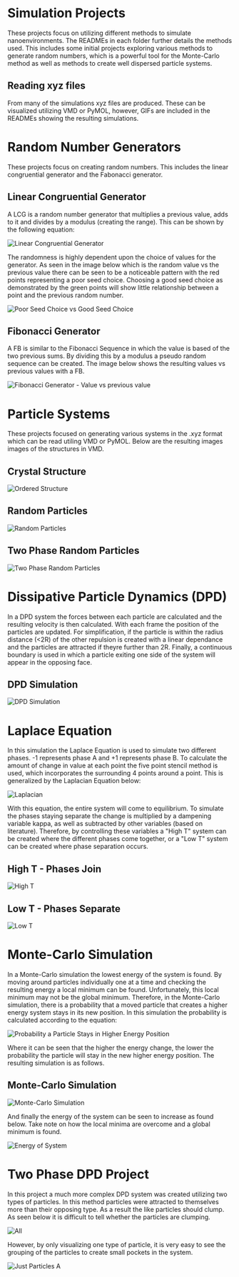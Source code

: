 # Simulation Projects
These projects focus on utilizing different methods to simulate nanoenvironments. The READMEs in each folder further details the methods used. This includes some initial projects exploring various methods to generate random numbers, which is a powerful tool for the Monte-Carlo method as well as methods to create well dispersed particle systems. 

## Reading xyz files
From many of the simulations xyz files are produced. These can be visualized utilizing VMD or PyMOL, however, GIFs are included in the READMEs showing the resulting simulations.

# Random Number Generators
These projects focus on creating random numbers. This includes the linear congruential generator and the Fabonacci generator. 

## Linear Congruential Generator
A LCG is a random number generator that multiplies a previous value, adds to it and divides by a modulus (creating the range). This can be shown by the following equation:

![Linear Congruential Generator](https://wikimedia.org/api/rest_v1/media/math/render/svg/70a1708a4432a26fa32571271104f9caabdefc1c)

The randomness is highly dependent upon the choice of values for the generator. As seen in the image below which is the random value vs the previous value there can be seen to be a noticeable pattern with the red points representing a poor seed choice. Choosing a good seed choice as demonstrated by the green points will show little relationship between a point and the previous random number.

![Poor Seed Choice vs Good Seed Choice](https://github.com/CraigLangford/Simulation-Projects/blob/master/1%20-%20Random%20Number%20Generators/LCG%20Seed%20Comparison.png)

## Fibonacci Generator
A FB is similar to the Fibonacci Sequence in which the value is based of the two previous sums. By dividing this by a modulus a pseudo random sequence can be created. The image below shows the resulting values vs previous values with a FB.

![Fibonacci Generator - Value vs previous value](https://github.com/CraigLangford/Simulation-Projects/blob/master/1%20-%20Random%20Number%20Generators/Fibonacci%20Generator.png)


# Particle Systems
These projects focused on generating various systems in the .xyz format which can be read utiling VMD or PyMOL. Below are the resulting images images of the structures in VMD.

## Crystal Structure
![Ordered Structure](https://github.com/CraigLangford/Simulation-Projects/blob/master/2%20-%20Particle%20Systems/crystal_structure.bmp)

## Random Particles
![Random Particles](https://github.com/CraigLangford/Simulation-Projects/blob/master/2%20-%20Particle%20Systems/ramdom_particles.bmp)

## Two Phase Random Particles
![Two Phase Random Particles](https://github.com/CraigLangford/Simulation-Projects/blob/master/2%20-%20Particle%20Systems/dual_ramdom_particles.bmp)


# Dissipative Particle Dynamics (DPD)
In a DPD system the forces between each particle are calculated and the resulting velocity is then calculated. With each frame the position of the particles are updated. For simplification, if the particle is within the radius distance (<2R) of the other repulsion is created with a linear dependance and the particles are attracted if theyre further than 2R. Finally, a continuous boundary is used in which a particle exiting one side of the system will appear in the opposing face.

## DPD Simulation
![DPD Simulation](https://github.com/CraigLangford/Simulation-Projects/blob/master/3-%20DPD%20Simulation/Simulation.gif)

# Laplace Equation
In this simulation the Laplace Equation is used to simulate two different phases. -1 represents phase A and +1 represents phase B. To calculate the amount of change in value at each point the five point stencil method is used, which incorporates the surrounding 4 points around a point. This is generalized by the Laplacian Equation below:

![Laplacian](https://wikimedia.org/api/rest_v1/media/math/render/svg/def5402aecaf6e3e613d9a879945cc851f3db3c2)

With this equation, the entire system will come to equilibrium. To simulate the phases staying separate the change is multiplied by a dampening variable kappa, as well as subtracted by other variables (based on literature). Therefore, by controlling these variables a "High T" system can be created where the different phases come together, or a "Low T" system can be created where phase separation occurs.

## High T - Phases Join
![High T](https://github.com/CraigLangford/Simulation-Projects/blob/master/4%20-%20Laplace/Phases%20Joining.gif)

## Low T - Phases Separate
![Low T](https://github.com/CraigLangford/Simulation-Projects/blob/master/4%20-%20Laplace/Phases%20Separating.gif)


# Monte-Carlo Simulation
In a Monte-Carlo simulation the lowest energy of the system is found. By moving around particles individually one at a time and checking the resulting energy a local minimum can be found. Unfortunately, this local minimum may not be the global minimum. Therefore, in the Monte-Carlo simulation, there is a probability that a moved particle that creates a higher energy system stays in its new position. In this simulation the probability is calculated according to the equation:

![Probability a Particle Stays in Higher Energy Position](https://github.com/CraigLangford/Simulation-Projects/blob/master/5%20-%20Monte%20Carlo%20Simulation/Probability.png)

Where it can be seen that the higher the energy change, the lower the probability the particle will stay in the new higher energy position. The resulting simulation is as follows.

## Monte-Carlo Simulation
![Monte-Carlo Simulation](https://github.com/CraigLangford/Simulation-Projects/blob/master/5%20-%20Monte%20Carlo%20Simulation/Monte-Carlo%20Simulation.gif)

And finally the energy of the system can be seen to increase as found below. Take note on how the local minima are overcome and a global minimum is found.

![Energy of System](https://github.com/CraigLangford/Simulation-Projects/blob/master/5%20-%20Monte%20Carlo%20Simulation/Energ%20vs%20Time.png)


# Two Phase DPD Project
In this project a much more complex DPD system was created utilizing two types of particles. In this method particles were attracted to themselves more than their opposing type. As a result the like particles should clump. As seen below it is difficult to tell whether the particles are clumping.

![All](https://github.com/CraigLangford/Simulation-Projects/blob/master/6%20-%20Final%20Complex%20DPD%20Project/All.gif)

However, by only visualizing one type of particle, it is very easy to see the grouping of the particles to create small pockets in the system.

![Just Particles A](https://github.com/CraigLangford/Simulation-Projects/blob/master/6%20-%20Final%20Complex%20DPD%20Project/JustA.gif)
